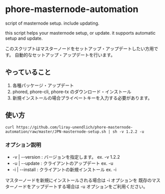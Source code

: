 # phore-masternode-automation
script of masternode setup. include updating.

this script helps your masternode setup, or update.
it supports automatic setup and update.

このスクリプトはマスターノードをセットアップ・アップデートしたい方用です。
自動的なセットアップ・アップデートを行います。
## やっていること
1. 各種パッケージ・アップデート
2. phored, phore-cli, phore-tx のダウンロード・インストール
3. 新規インストールの場合プライベートキーを入力する必要があります。
## 使い方
```
curl https://github.com/liray-unendlich/phore-masternode-automation/raw/master/JPN-masternode-setup.sh | sh -v 1.2.2 -u
```

### オプション説明
- -v | --version : バージョンを指定します。 ex. -v 1.2.2
- -u | --update : クライアントのアップデート ex. -u
- -i | --install : クライアントの新規インストール ex. -i

マスターノードを新規にインストールされる場合は -i オプションを
既存のマスターノードをアップデートする場合は -u オプションをご利用ください。
